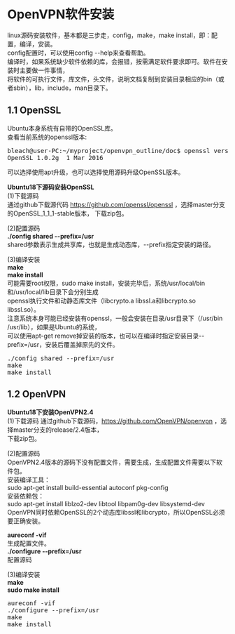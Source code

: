# OpenVPN软件安装    
linux源码安装软件，基本都是三步走，config，make，make install，即：配置，编译，安装。    
config配置时，可以使用config --help来查看帮助。    
编译时，如果系统缺少软件依赖的库，会报错，按需满足软件要求即可。软件在安装时主要做一件事情，  
将软件的可执行文件，库文件，头文件，说明文档复制到安装目录相应的bin（或者sbin），lib，include，man目录下。    

## 1.1 OpenSSL
Ubuntu本身系统有自带的OpenSSL库。  
查看当前系统的openssl版本:
<pre>
bleach@user-PC:~/myproject/openvpn_outline/doc$ openssl version
OpenSSL 1.0.2g  1 Mar 2016
</pre>
可以选择使用apt升级，也可以选择使用源码升级OpenSSL版本。    

**Ubuntu18下源码安装OpenSSL**  
(1)下载源码  
通过github下载源代码 https://github.com/openssl/openssl ，选择master分支的OpenSSL_1_1_1-stable版本，
下载zip包。

(2)配置源码  
**./config  shared  --prefix=/usr**     
shared参数表示生成共享库，也就是生成动态库，--prefix指定安装的路径。    

(3)编译安装  
**make**     
**make install**   
可能需要root权限，sudo make install，安装完毕后，系统/usr/local/bin和/usr/local/lib目录下会分别生成  
openssl执行文件和动静态库文件（libcrypto.a libssl.a和libcrypto.so libssl.so）。    
注意系统本身可能已经安装有openssl，一般会安装在目录/usr目录下（/usr/bin  /usr/lib），如果是Ubuntu的系统，  
可以使用apt-get remove掉安装的版本，也可以在编译时指定安装目录--prefix=/usr，安装后覆盖掉原先的文件。    
<pre>
./config shared --prefix=/usr
make 
make install
</pre>


## 1.2 OpenVPN
**Ubuntu18下安装OpenVPN2.4**  
(1)下载源码
通过github下载源码，https://github.com/OpenVPN/openvpn ，选择master分支的release/2.4版本，  
下载zip包。  

(2)配置源码  
OpenVPN2.4版本的源码下没有配置文件，需要生成，生成配置文件需要以下软件包。  
安装编译工具：  
sudo apt-get install build-essential autoconf pkg-config  
安装依赖包：  
sudo apt-get install liblzo2-dev libtool  libpam0g-dev libsystemd-dev  
OpenVPN同时依赖OpenSSL的2个动态库libssl和libcrypto，所以OpenSSL必须要正确安装。  

**aureconf -vif**   
生成配置文件。  
**./configure --prefix=/usr**  
配置源码  

(3)编译安装  
**make**    
**sudo make install**    
<pre>
aureconf -vif
./configure --prefix=/usr 
make 
make install
</pre>
